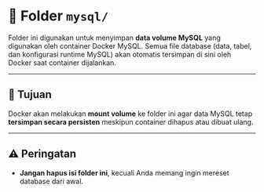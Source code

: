 # 🐬 Folder `mysql/`

Folder ini digunakan untuk menyimpan **data volume MySQL** yang digunakan oleh container Docker MySQL. Semua file database (data, tabel, dan konfigurasi runtime MySQL) akan otomatis tersimpan di sini oleh Docker saat container dijalankan.

---

## 📌 Tujuan

Docker akan melakukan **mount volume** ke folder ini agar data MySQL tetap **tersimpan secara persisten** meskipun container dihapus atau dibuat ulang.

---

## ⚠️ Peringatan

- **Jangan hapus isi folder ini**, kecuali Anda memang ingin mereset database dari awal.

